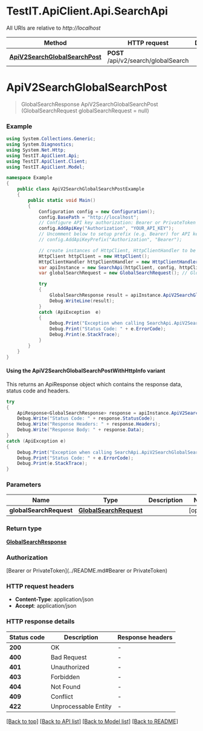 # TestIT.ApiClient.Api.SearchApi

All URIs are relative to *http://localhost*

| Method | HTTP request | Description |
|--------|--------------|-------------|
| [**ApiV2SearchGlobalSearchPost**](SearchApi.md#apiv2searchglobalsearchpost) | **POST** /api/v2/search/globalSearch |  |

<a id="apiv2searchglobalsearchpost"></a>
# **ApiV2SearchGlobalSearchPost**
> GlobalSearchResponse ApiV2SearchGlobalSearchPost (GlobalSearchRequest globalSearchRequest = null)



### Example
```csharp
using System.Collections.Generic;
using System.Diagnostics;
using System.Net.Http;
using TestIT.ApiClient.Api;
using TestIT.ApiClient.Client;
using TestIT.ApiClient.Model;

namespace Example
{
    public class ApiV2SearchGlobalSearchPostExample
    {
        public static void Main()
        {
            Configuration config = new Configuration();
            config.BasePath = "http://localhost";
            // Configure API key authorization: Bearer or PrivateToken
            config.AddApiKey("Authorization", "YOUR_API_KEY");
            // Uncomment below to setup prefix (e.g. Bearer) for API key, if needed
            // config.AddApiKeyPrefix("Authorization", "Bearer");

            // create instances of HttpClient, HttpClientHandler to be reused later with different Api classes
            HttpClient httpClient = new HttpClient();
            HttpClientHandler httpClientHandler = new HttpClientHandler();
            var apiInstance = new SearchApi(httpClient, config, httpClientHandler);
            var globalSearchRequest = new GlobalSearchRequest(); // GlobalSearchRequest |  (optional) 

            try
            {
                GlobalSearchResponse result = apiInstance.ApiV2SearchGlobalSearchPost(globalSearchRequest);
                Debug.WriteLine(result);
            }
            catch (ApiException  e)
            {
                Debug.Print("Exception when calling SearchApi.ApiV2SearchGlobalSearchPost: " + e.Message);
                Debug.Print("Status Code: " + e.ErrorCode);
                Debug.Print(e.StackTrace);
            }
        }
    }
}
```

#### Using the ApiV2SearchGlobalSearchPostWithHttpInfo variant
This returns an ApiResponse object which contains the response data, status code and headers.

```csharp
try
{
    ApiResponse<GlobalSearchResponse> response = apiInstance.ApiV2SearchGlobalSearchPostWithHttpInfo(globalSearchRequest);
    Debug.Write("Status Code: " + response.StatusCode);
    Debug.Write("Response Headers: " + response.Headers);
    Debug.Write("Response Body: " + response.Data);
}
catch (ApiException e)
{
    Debug.Print("Exception when calling SearchApi.ApiV2SearchGlobalSearchPostWithHttpInfo: " + e.Message);
    Debug.Print("Status Code: " + e.ErrorCode);
    Debug.Print(e.StackTrace);
}
```

### Parameters

| Name | Type | Description | Notes |
|------|------|-------------|-------|
| **globalSearchRequest** | [**GlobalSearchRequest**](GlobalSearchRequest.md) |  | [optional]  |

### Return type

[**GlobalSearchResponse**](GlobalSearchResponse.md)

### Authorization

[Bearer or PrivateToken](../README.md#Bearer or PrivateToken)

### HTTP request headers

 - **Content-Type**: application/json
 - **Accept**: application/json


### HTTP response details
| Status code | Description | Response headers |
|-------------|-------------|------------------|
| **200** | OK |  -  |
| **400** | Bad Request |  -  |
| **401** | Unauthorized |  -  |
| **403** | Forbidden |  -  |
| **404** | Not Found |  -  |
| **409** | Conflict |  -  |
| **422** | Unprocessable Entity |  -  |

[[Back to top]](#) [[Back to API list]](../README.md#documentation-for-api-endpoints) [[Back to Model list]](../README.md#documentation-for-models) [[Back to README]](../README.md)

